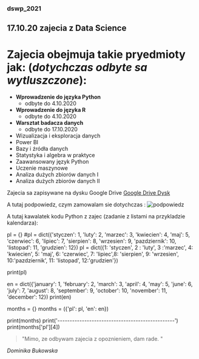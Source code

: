 ### dswp_2021
## 17.10.20 zajecia z Data Science
# Zajecia obejmuja takie pryedmioty jak: (_dotychczas odbyte sa wytluszczone_):

* **Wprowadzenie do języka Python**
  * odbyte do 4.10.2020
* **Wprowadzenie do języka R**
  * odbyte do 4.10.2020
* **Warsztat badacza danych**
  * odbyte do 17.10.2020
* Wizualizacja i eksploracja danych
* Power BI
* Bazy i źródła danych
* Statystyka i algebra w praktyce 
* Zaawansowany język Python
* Uczenie maszynowe
* Analiza dużych zbiorów danych I
* Analiza dużych zbiorów danych II
 
 Zajecia sa zapisywane na dysku Google Drive [Google Drive Dysk](https://drive.google.com/drive/u/0/my-drive)
 
 A tutaj podpowiedz, czym zamowalam sie dotychczas : ![podpowiedz](https://storage.opinieouczelniach.pl/source/1/OxpndbQUYaOVKe2X8jFZwq6XL7Aitd-k.jpg)
 
 A tutaj kawalatek kodu Python z zajec (zadanie z listami na przykladzie kalendarza):
 
 pl = {}
#pl = dict({'styczen': 1, 'luty': 2, 'marzec': 3, 'kwiecien': 4, 'maj': 5, 'czerwiec': 6, 'lipiec': 7, 'sierpien': 8, 'wrzesien': 9, 'pazdziernik': 10, 'listopad': 11, 'grudzien': 12}) 
pl = dict({1: 'styczen', 2 : 'luty', 3 :'marzec', 4: 'kwiecien', 5: 'maj', 6: 'czerwiec', 7: 'lipiec',8: 'sierpien', 9: 'wrzesien', 10:'pazdziernik', 11: 'listopad', 12:'grudzien'}) 
 
print(pl)

en = dict({'january': 1, 'february': 2, 'march': 3, 'april': 4, 'may': 5, 'june': 6, 'july': 7, 'august': 8, 'september': 9, 'october': 10, 'november': 11, 'december': 12}) 
print(en)

months = {}
months = ({'pl': pl, 'en': en})

print(months)
print('------------------------------------------------')
print(months['pl'][4])
 
 
 
 > "Mimo, ze odbywam zajecia z opoznieniem, dam rade. "
 
 _Dominika Bukowska_
